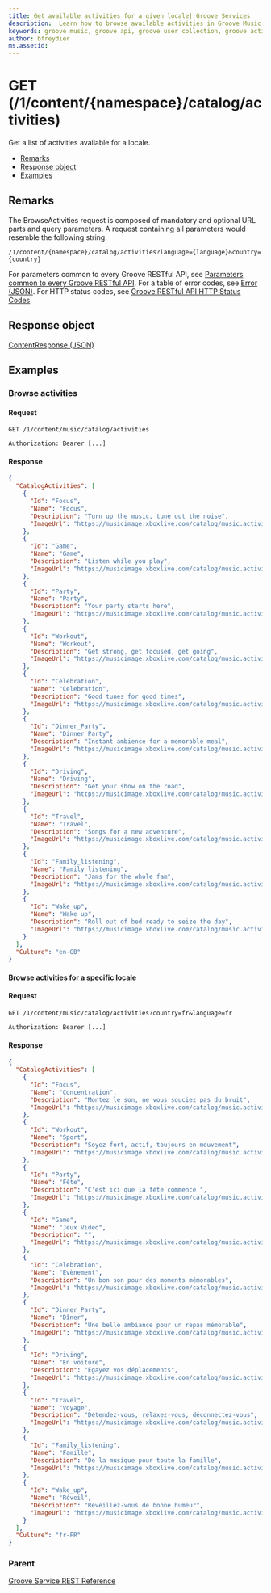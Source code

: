 ```yaml
---
title: Get available activities for a given locale| Groove Services
description:  Learn how to browse available activities in Groove Music with the APIs.
keywords: groove music, groove api, groove user collection, groove activities api, activities
author: bfreydier
ms.assetid: 
---
```


# GET (/1/content/{namespace}/catalog/activities)
Get a list of activities available for a locale.

-   [Remarks](#remarks)
-   [Response object](#response-object)
-   [Examples](#examples)

## Remarks
The BrowseActivities request is composed of mandatory and optional URL parts and query parameters. A request containing all parameters would resemble the following string:
```
/1/content/{namespace}/catalog/activities?language={language}&country={country}
```
For parameters common to every Groove RESTful API, see [Parameters common to every Groove RESTful API](common-parameters.md). For a table of error codes, see [Error (JSON)](JSON-Error.md). For HTTP status codes, see [Groove RESTful API HTTP Status Codes](http-status-codes.md).

## Response object
[ContentResponse (JSON)](JSON-ContentResponse.md)

## Examples
### Browse activities
#### Request
```http
GET /1/content/music/catalog/activities

Authorization: Bearer [...]
```

#### Response
```json   
{
  "CatalogActivities": [
    {
      "Id": "Focus",
      "Name": "Focus",
      "Description": "Turn up the music, tune out the noise",
      "ImageUrl": "https://musicimage.xboxlive.com/catalog/music.activity.Focus/image?locale=en-GB"
    },
    {
      "Id": "Game",
      "Name": "Game",
      "Description": "Listen while you play",
      "ImageUrl": "https://musicimage.xboxlive.com/catalog/music.activity.Game/image?locale=en-GB"
    },
    {
      "Id": "Party",
      "Name": "Party",
      "Description": "Your party starts here",
      "ImageUrl": "https://musicimage.xboxlive.com/catalog/music.activity.Party/image?locale=en-GB"
    },
    {
      "Id": "Workout",
      "Name": "Workout",
      "Description": "Get strong, get focused, get going",
      "ImageUrl": "https://musicimage.xboxlive.com/catalog/music.activity.Workout/image?locale=en-GB"
    },
    {
      "Id": "Celebration",
      "Name": "Celebration",
      "Description": "Good tunes for good times",
      "ImageUrl": "https://musicimage.xboxlive.com/catalog/music.activity.Celebration/image?locale=en-GB"
    },
    {
      "Id": "Dinner_Party",
      "Name": "Dinner Party",
      "Description": "Instant ambience for a memorable meal",
      "ImageUrl": "https://musicimage.xboxlive.com/catalog/music.activity.Dinner_Party/image?locale=en-GB"
    },
    {
      "Id": "Driving",
      "Name": "Driving",
      "Description": "Get your show on the road",
      "ImageUrl": "https://musicimage.xboxlive.com/catalog/music.activity.Driving/image?locale=en-GB"
    },
    {
      "Id": "Travel",
      "Name": "Travel",
      "Description": "Songs for a new adventure",
      "ImageUrl": "https://musicimage.xboxlive.com/catalog/music.activity.Travel/image?locale=en-GB"
    },
    {
      "Id": "Family_listening",
      "Name": "Family listening",
      "Description": "Jams for the whole fam",
      "ImageUrl": "https://musicimage.xboxlive.com/catalog/music.activity.Family_listening/image?locale=en-GB"
    },
    {
      "Id": "Wake_up",
      "Name": "Wake up",
      "Description": "Roll out of bed ready to seize the day",
      "ImageUrl": "https://musicimage.xboxlive.com/catalog/music.activity.Wake_up/image?locale=en-GB"
    }
  ],
  "Culture": "en-GB"
}
```

#### Browse activities for a specific locale
#### Request
```http
GET /1/content/music/catalog/activities?country=fr&language=fr

Authorization: Bearer [...]
```

#### Response
```json
{
  "CatalogActivities": [
    {
      "Id": "Focus",
      "Name": "Concentration",
      "Description": "Montez le son, ne vous souciez pas du bruit",
      "ImageUrl": "https://musicimage.xboxlive.com/catalog/music.activity.Focus/image?locale=fr-FR"
    },
    {
      "Id": "Workout",
      "Name": "Sport",
      "Description": "Soyez fort, actif, toujours en mouvement",
      "ImageUrl": "https://musicimage.xboxlive.com/catalog/music.activity.Workout/image?locale=fr-FR"
    },
    {
      "Id": "Party",
      "Name": "Fête",
      "Description": "C'est ici que la fête commence ",
      "ImageUrl": "https://musicimage.xboxlive.com/catalog/music.activity.Party/image?locale=fr-FR"
    },
    {
      "Id": "Game",
      "Name": "Jeux Video",
      "Description": "",
      "ImageUrl": "https://musicimage.xboxlive.com/catalog/music.activity.Game/image?locale=fr-FR"
    },
    {
      "Id": "Celebration",
      "Name": "Evènement",
      "Description": "Un bon son pour des moments mémorables",
      "ImageUrl": "https://musicimage.xboxlive.com/catalog/music.activity.Celebration/image?locale=fr-FR"
    },
    {
      "Id": "Dinner_Party",
      "Name": "Dîner",
      "Description": "Une belle ambiance pour un repas mémorable",
      "ImageUrl": "https://musicimage.xboxlive.com/catalog/music.activity.Dinner_Party/image?locale=fr-FR"
    },
    {
      "Id": "Driving",
      "Name": "En voiture",
      "Description": "Égayez vos déplacements",
      "ImageUrl": "https://musicimage.xboxlive.com/catalog/music.activity.Driving/image?locale=fr-FR"
    },
    {
      "Id": "Travel",
      "Name": "Voyage",
      "Description": "Détendez-vous, relaxez-vous, déconnectez-vous",
      "ImageUrl": "https://musicimage.xboxlive.com/catalog/music.activity.Travel/image?locale=fr-FR"
    },
    {
      "Id": "Family_listening",
      "Name": "Famille",
      "Description": "De la musique pour toute la famille",
      "ImageUrl": "https://musicimage.xboxlive.com/catalog/music.activity.Family_listening/image?locale=fr-FR"
    },
    {
      "Id": "Wake_up",
      "Name": "Réveil",
      "Description": "Réveillez-vous de bonne humeur",
      "ImageUrl": "https://musicimage.xboxlive.com/catalog/music.activity.Wake_up/image?locale=fr-FR"
    }
  ],
  "Culture": "fr-FR"
}
```

### Parent
[Groove Service REST Reference](overview.md)
